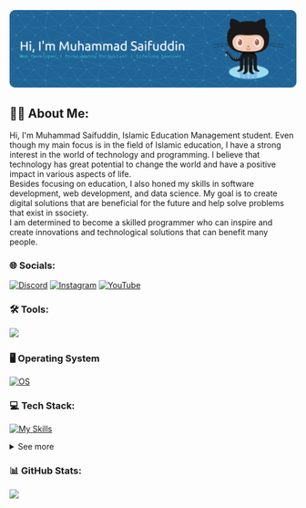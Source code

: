 <!-- https://github.com/leviarista/github-profile-header-generator -->

![sarambaDev](img/header.png)

## 👩‍💻 About Me:

Hi, I'm Muhammad Saifuddin, Islamic Education Management student. Even though my main focus is in the field of Islamic education, I have a strong interest in the world of technology and programming. I believe that technology has great potential to change the world and have a positive impact in various aspects of life.<br>Besides focusing on education, I also honed my skills in software development, web development, and data science. My goal is to create digital solutions that are beneficial for the future and help solve problems that exist in ssociety.<br>I am determined to become a skilled programmer who can inspire and create innovations and technological solutions that can benefit many people.

### 🌐 Socials:

[![Discord](https://img.shields.io/badge/Discord-%237289DA.svg?logo=discord&logoColor=white)](https://discord.gg/sarambadev) [![Instagram](https://img.shields.io/badge/Instagram-%23E4405F.svg?logo=Instagram&logoColor=white)](https://instagram.com/saih_moehammad) [![YouTube](https://img.shields.io/badge/YouTube-%23FF0000.svg?logo=YouTube&logoColor=white)](https://youtube.com/@sarambaDev)

### 🛠️ Tools:

<p>
    <img src="https://img.shields.io/badge/Text%20Editor-Visual%20Studio%20Code-blue?&logo=visual%20studio%20code&logoColor=blue" />
</p>
 
### 🖥️ Operating System
[![OS](https://skillicons.dev/icons?i=windows,linux,ubuntu&theme=dark)](https://skillicons.dev)

### 💻 Tech Stack:

[![My Skills](https://skillicons.dev/icons?i=html,css,js,php,mysql,bootstrap,postman,c&theme=light&perline=4)](https://skillicons.dev)

<details>
<summary>See more</summary>

![HTML5](https://img.shields.io/badge/html5-%23E34F26.svg?style=for-the-badge&logo=html5&logoColor=white) ![CSS3](https://img.shields.io/badge/css3-%231572B6.svg?style=for-the-badge&logo=css3&logoColor=white) ![JavaScript](https://img.shields.io/badge/javascript-%23323330.svg?style=for-the-badge&logo=javascript&logoColor=%23F7DF1E) ![PHP](https://img.shields.io/badge/php-%23777BB4.svg?style=for-the-badge&logo=php&logoColor=white) ![MariaDB](https://img.shields.io/badge/MariaDB-003545?style=for-the-badge&logo=mariadb&logoColor=white) ![MySQL](https://img.shields.io/badge/mysql-4479A1.svg?style=for-the-badge&logo=mysql&logoColor=white) ![Postman](https://img.shields.io/badge/Postman-FF6C37?style=for-the-badge&logo=postman&logoColor=white) ![Meta](https://img.shields.io/badge/Meta-%230467DF.svg?style=for-the-badge&logo=Meta&logoColor=white) ![Bootstrap](https://img.shields.io/badge/bootstrap-%238511FA.svg?style=for-the-badge&logo=bootstrap&logoColor=white) ![Chart.js](https://img.shields.io/badge/chart.js-F5788D.svg?style=for-the-badge&logo=chart.js&logoColor=white) ![C](https://img.shields.io/badge/c-%2300599C.svg?style=for-the-badge&logo=c&logoColor=white)

</details>

### 📊 GitHub Stats:

![](https://github-readme-stats.vercel.app/api?username=sarambaDev&locale=id&theme=tokyonight&hide_border=false&include_all_commits=true&count_private=false)

<!-- <br/>
![](https://nirzak-streak-stats.vercel.app/?user=sarambaDev&theme=tokyonight&hide_border=false)<br/> -->

<!-- ![](https://github-readme-stats.vercel.app/api/top-langs/?username=sarambaDev&theme=tokyonight&hide_border=false&include_all_commits=true&count_private=false&layout=compact) -->

<!-- ### 📝 Quote

![](https://quotes-github-readme.vercel.app/api?type=horizontal&theme=radical) -->

<!-- ### 🔝 Top Contributed Repo
![](https://github-contributor-stats.vercel.app/api?username=sarambaDev&limit=5&theme=dark&combine_all_yearly_contributions=true)

---
[![](https://visitcount.itsvg.in/api?id=sarambaDev&icon=3&color=0)](https://visitcount.itsvg.in) -->

<!-- Proudly created with GPRM ( https://gprm.itsvg.in ) -->
